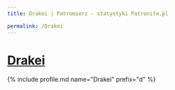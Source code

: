 ```yaml
---
title: Drakei | Patromierz - statystyki Patronite.pl

permalink: /Drakei
---
```


# [Drakei](https://patronite.pl/Drakei)

{% include profile.md name="Drakei" prefix="d" %}
